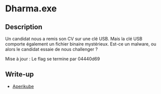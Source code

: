 # Dharma.exe

## Description

Un candidat nous a remis son CV sur une clé USB. Mais la clé USB comporte également un fichier binaire mystérieux. Est-ce un malware, ou alors le candidat essaie de nous challenger ?

Mise à jour : Le flag se termine par 04440d69

## Write-up

- [Aperikube](https://www.aperikube.fr/docs/dghack_2020/dharma_exe/)
